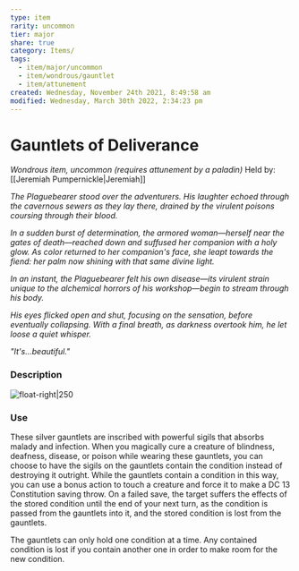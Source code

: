 ```yaml
---
type: item
rarity: uncommon
tier: major
share: true
category: Items/
tags:
  - item/major/uncommon
  - item/wondrous/gauntlet
  - item/attunement
created: Wednesday, November 24th 2021, 8:49:58 am
modified: Wednesday, March 30th 2022, 2:34:23 pm
---
```


# Gauntlets of Deliverance

_Wondrous item, uncommon (requires attunement by a paladin)_
Held by: [[Jeremiah Pumpernickle|Jeremiah]]

_The Plaguebearer stood over the adventurers. His laughter echoed through the cavernous sewers as they lay there, drained by the virulent poisons coursing through their blood._

_In a sudden burst of determination, the armored woman—herself near the gates of death—reached down and suffused her companion with a holy glow. As color returned to her companion's face, she leapt towards the fiend: her palm now shining with that same divine light._

_In an instant, the Plaguebearer felt his own disease—its virulent strain unique to the alchemical horrors of his workshop—begin to stream through his body._

_His eyes flicked open and shut, focusing on the sensation, before eventually collapsing. With a final breath, as darkness overtook him, he let loose a quiet whisper._

_"It's...beautiful."_

### Description

![float-right|250](https://i.redd.it/zek4gmshrya41.png)

### Use

These silver gauntlets are inscribed with powerful sigils that absorbs malady and infection. When you magically cure a creature of blindness, deafness, disease, or poison while wearing these gauntlets, you can choose to have the sigils on the gauntlets contain the condition instead of destroying it outright. While the gauntlets contain a condition in this way, you can use a bonus action to touch a creature and force it to make a DC 13 Constitution saving throw. On a failed save, the target suffers the effects of the stored condition until the end of your next turn, as the condition is passed from the gauntlets into it, and the stored condition is lost from the gauntlets.

The gauntlets can only hold one condition at a time. Any contained condition is lost if you contain another one in order to make room for the new condition.
